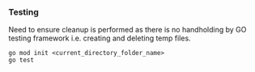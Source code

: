 ### Testing
Need to ensure cleanup is performed as there is no handholding by GO testing framework i.e. creating and deleting temp files. 
```
go mod init <current_directory_folder_name>
go test
```
